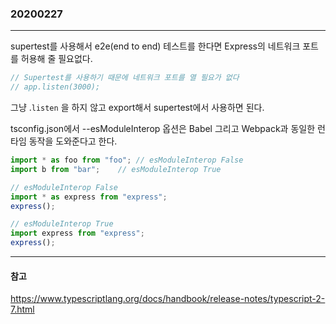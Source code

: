 ### 20200227
---

supertest를 사용해서 e2e(end to end) 테스트를 한다면 Express의 네트워크 포트를 허용해 줄 필요없다.

```typescript
// Supertest를 사용하기 때문에 네트워크 포트를 열 필요가 없다
// app.listen(3000);
```

그냥 .`listen` 을 하지 않고 export해서 supertest에서 사용하면 된다.

tsconfig.json에서 --esModuleInterop 옵션은 Babel 그리고 Webpack과 동일한 런타임 동작을 도와준다고 한다.

```typescript
import * as foo from "foo";	// esModuleInterop False
import b from "bar";	// esModuleInterop True

// esModuleInterop False
import * as express from "express";
express();

// esModuleInterop True
import express from "express";
express();
```

---
#### 참고

https://www.typescriptlang.org/docs/handbook/release-notes/typescript-2-7.html
